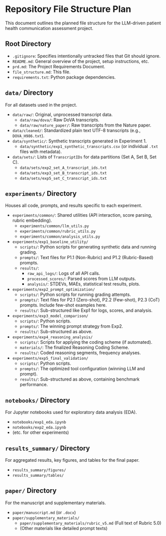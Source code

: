 # Repository File Structure Plan

This document outlines the planned file structure for the LLM-driven patient health communication assessment project.

## Root Directory

- `.gitignore`: Specifies intentionally untracked files that Git should ignore.
- `README.md`: General overview of the project, setup instructions, etc.
- `prd.md`: The Project Requirements Document.
- `file_structure.md`: This file.
- `requirements.txt`: Python package dependencies.

## `data/` Directory

For all datasets used in the project.

- `data/raw/`: Original, unprocessed transcript data.
  - `data/raw/dova/`: Raw DoVA transcripts.
  - `data/raw/nature_paper/`: Raw transcripts from the Nature paper.
- `data/cleaned/`: Standardized plain text UTF-8 transcripts (e.g., `DOVA_H986.txt`).
- `data/synthetic/`: Synthetic transcripts generated in Experiment 1.
  - `data/synthetic/exp1_synthetic_transcripts.csv` (or individual `.txt` files with metadata).
- `data/sets/`: Lists of `TranscriptIDs` for data partitions (Set A, Set B, Set C).
  - `data/sets/exp2_set_A_transcript_ids.txt`
  - `data/sets/exp3_set_B_transcript_ids.txt`
  - `data/sets/exp5_set_C_transcript_ids.txt`

## `experiments/` Directory

Houses all code, prompts, and results specific to each experiment.

- `experiments/common/`: Shared utilities (API interaction, score parsing, rubric embedding).
  - `experiments/common/llm_utils.py`
  - `experiments/common/rubric_utils.py`
  - `experiments/common/analysis_utils.py`
- `experiments/exp1_baseline_utility/`
  - `scripts/`: Python scripts for generating synthetic data and running grading.
  - `prompts/`: Text files for P1.1 (Non-Rubric) and P1.2 (Rubric-Based) prompts.
  - `results/`:
    - `raw_api_logs/`: Logs of all API calls.
    - `processed_scores/`: Parsed scores from LLM outputs.
    - `analysis/`: STDEVs, MAEs, statistical test results, plots.
- `experiments/exp2_prompt_optimization/`
  - `scripts/`: Python scripts for running grading attempts.
  - `prompts/`: Text files for P2.1 (Zero-shot), P2.2 (Few-shot), P2.3 (CoT) prompts. Include few-shot examples here.
  - `results/`: Sub-structured like Exp1 for logs, scores, and analysis.
- `experiments/exp3_model_comparison/`
  - `scripts/`: Python scripts.
  - `prompts/`: The winning prompt strategy from Exp2.
  - `results/`: Sub-structured as above.
- `experiments/exp4_reasoning_analysis/`
  - `scripts/`: Scripts for applying the coding scheme (if automated).
  - `materials/`: The finalized Reasoning Coding Scheme.
  - `results/`: Coded reasoning segments, frequency analyses.
- `experiments/exp5_final_validation/`
  - `scripts/`: Python scripts.
  - `prompts/`: The optimized tool configuration (winning LLM and prompt).
  - `results/`: Sub-structured as above, containing benchmark performance.

## `notebooks/` Directory

For Jupyter notebooks used for exploratory data analysis (EDA).

- `notebooks/exp1_eda.ipynb`
- `notebooks/exp2_eda.ipynb`
- (etc. for other experiments)

## `results_summary/` Directory

For aggregated results, key figures, and tables for the final paper.

- `results_summary/figures/`
- `results_summary/tables/`

## `paper/` Directory

For the manuscript and supplementary materials.

- `paper/manuscript.md` (or `.docx`)
- `paper/supplementary_materials/`
  - `paper/supplementary_materials/rubric_v5.md` (Full text of Rubric 5.0)
  - (Other materials like detailed prompt texts)
